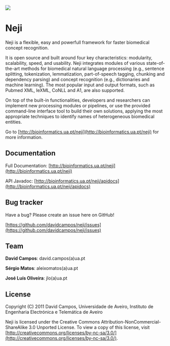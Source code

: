 ![](http://bioinformatics.ua.pt/wp-content/uploads/2012/11/neji_logo.png)

Neji
=====

Neji is a flexible, easy and powerfull framework for faster biomedical concept recognition. 

It is open source and built around four key characteristics: modularity, scalability, speed, and usability. Neji integrates modules of various state-of-the-art methods for biomedical natural language processing (e.g., sentence splitting, tokenization, lemmatization, part-of-speech tagging, chunking and dependency parsing) and concept recognition (e.g., dictionaries and machine learning). The most popular input and output formats, such as Pubmed XML, IeXML, CoNLL and A1, are also supported.On top of the built-in functionalities, developers and researchers can implement new processing modules or pipelines, or use the provided command-line interface tool to build their own solutions, applying the most appropriate techniques to identify names of heterogeneous biomedical entities.

Go to [http://bioinformatics.ua.pt/neji](http://bioinformatics.ua.pt/neji) for more information.


Documentation
-------------
Full Documentation: [http://bioinformatics.ua.pt/neji](http://bioinformatics.ua.pt/neji)
	   
API Javadoc:	[http://bioinformatics.ua.pt/neji/apidocs](http://bioinformatics.ua.pt/neji/apidocs)


Bug tracker
-----------
Have a bug? Please create an issue here on GitHub!

[https://github.com/davidcampos/neji/issues](https://github.com/davidcampos/neji/issues)

Team
----
**David Campos**: david.campos(a)ua.pt

**Sérgio Matos**: aleixomatos(a)ua.pt

**José Luís Oliveira**: jlo(a)ua.pt


License
-------
Copyright (C) 2011 David Campos, Universidade de Aveiro, Instituto de Engenharia Electrónica e Telemática de Aveiro

Neji is licensed under the Creative Commons Attribution-NonCommercial-ShareAlike 3.0 Unported License. To view a copy of this license, visit [http://creativecommons.org/licenses/by-nc-sa/3.0/](http://creativecommons.org/licenses/by-nc-sa/3.0/).